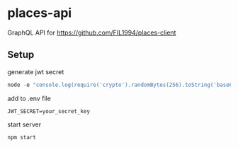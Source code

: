 # places-api
GraphQL API for https://github.com/FIL1994/places-client

## Setup

generate jwt secret

```js
node -e "console.log(require('crypto').randomBytes(256).toString('base64'));"
```

add to .env file

```env
JWT_SECRET=your_secret_key
```

start server

```
npm start
```
